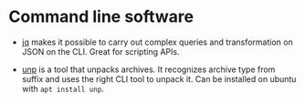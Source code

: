 # Command line software

- [jq](https://stedolan.github.io/jq/) makes it possible to carry out complex
  queries and transformation on JSON on the CLI. Great for scripting APIs.

- [unp](https://github.com/mitsuhiko/unp) is a tool that unpacks archives. It
  recognizes archive type from suffix and uses the right CLI tool to unpack it.
  Can be installed on ubuntu with `apt install unp`.